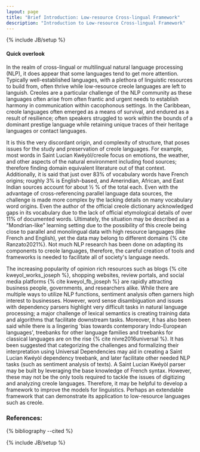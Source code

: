 ```yaml
---
layout: page
title: "Brief Introduction: Low-resource Cross-lingual Framework"
description: "Introduction to Low-resource Cross-lingual Framework"
---
```

{% include JB/setup %}



#### __Quick overlook__

In the realm of cross-lingual or multilingual natural language processing (NLP), it does appear that some languages tend to get more attention. Typically well-established languages, with a plethora of linguistic resources to build from, often thrive while low-resource creole languages are left to languish. Creoles are a particular challenge of the NLP community as these languages often arise from often frantic and urgent needs to establish harmony in communication within cacophonous settings. In the Caribbean, creole languages often emerged as a means of survival, and endured as a result of resilience; often speakers struggled to work within the bounds of a dominant prestige language while retaining unique traces of their heritage languages or contact languages.

It is this the very discordant origin, and complexity of structure, that poses issues for the study and preservation of creole languages. For example, most words in Saint Lucian Kwéyòl/creole focus on emotions, the weather, and other aspects of the natural environment including food sources; therefore finding domain equivalent literature out of that context. Additionally, it is said that just over 83% of vocabulary words have French origins; roughly 3% is English-based, and Amerindian, African, and East Indian sources account for about  ½ % of the total each. Even with the advantage of cross-referencing parallel language data sources, the challenge is made more complex by the lacking details on many vocabulary word origins. Even the author of the official creole dictionary acknowledged gaps in its vocabulary due to the lack of official etymological details of over 11% of documented words. Ultimately, the situation may be described as a "Mondrian-like" learning setting due to the possibility of this creole being close to parallel and monolingual data with high resource languages (like French and English), yet the data may belong to different domains {% cite Ranzato2021%}. Not much NLP research has been done on adapting its components to creole languages, therefore, the careful creation of tools and frameworks is needed to facilitate all of society's language needs.

The increasing popularity of opinion rich resources such as blogs {% cite kweyol_works_joseph %}, shopping websites, review portals, and social media platforms {% cite kweyol_fb_joseph %} are rapidly attracting business people, governments, and researchers alike. While there are multiple ways to utilize NLP functions, sentiment analysis often garners high interest to businesses. However, word sense disambiguation and issues with dependency parsers highlight very difficult tasks in natural language processing; a major challenge of lexical semantics is creating training data and algorithms that facilitate downstream tasks. Moreover, it has also been said while there is a lingering 'bias towards contemporary Indo-European languages', treebanks for other language families and treebanks for classical languages are on the rise {% cite nivre2016universal %}. It has been suggested that categorizing the challenges and formalizing their interpretation using Universal Dependencies may aid in creating a Saint Lucian Kwéyòl dependency treebank, and later facilitate other needed NLP tasks (such as sentiment analysis of texts). A Saint Lucian Kwéyòl parser may be built by leveraging the base knowledge of French syntax. However, these may not be the only tools required to tackle the issues of digitizing and analyzing creole languages. Therefore, it may be helpful to develop a framework to improve the models for linguistics. Perhaps an extendable framework that can demonstrate its application to low-resource languages such as creole. 




### References:

{% bibliography --cited %}

{% include JB/setup %}